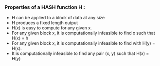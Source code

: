 ### Properties of a HASH function H :

- H can be applied to a block of data at any size
- H produces a fixed length output
- H(x) is easy to compute for any given x.
- For any given block x, it is computationally infeasible to find x such that H(x) = h
- For any given block x, it is computationally infeasible to find with H(y) = H(x).
- It is computationally  infeasible to find any pair (x, y) such that H(x) = H(y)